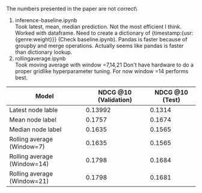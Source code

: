 The numbers presented in the paper are not correct\
1. inference-baseline.ipynb\
        Took latest, mean, median prediction. Not the most efficient I think. Worked with dataframe. Need to create a dictionary of {timestamp:{usr:{genre:weight}}} (Check baseline.ipynb). Pandas is faster because of groupby and merge operations. Actually seems like pandas is faster than dictionary lookup.
2. rollingaverage.ipynb\
        Took moving average with window =7,14,21
        Don't have hardware to do a proper gridlike hyperparameter tuning. For now window =14 performs best.

| Model   | NDCG @10 (Validation) | NDCG @10 (Test)
| -------- | ------- | ------- |
| Latest node lable  | 0.13992    | 0.1314
| Mean node label | 0.1757    | 0.1674
| Median node label    | 0.1635    | 0.1565
| Rolling average (Window=7)    | 0.1635    | 0.1565
| Rolling average (Window=14)    | 0.1798   | 0.1684
| Rolling average (Window=21)    | 0.1798   | 0.1681
